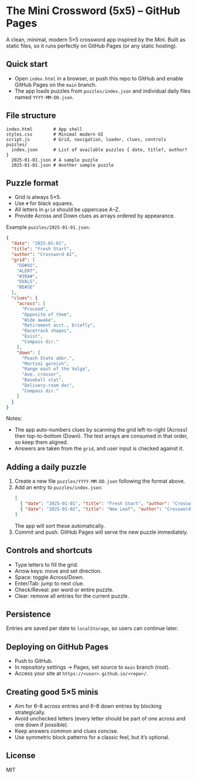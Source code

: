 # The Mini Crossword (5x5) – GitHub Pages

A clean, minimal, modern 5×5 crossword app inspired by the Mini. Built as static files, so it runs perfectly on GitHub Pages (or any static hosting).

## Quick start

- Open `index.html` in a browser, or push this repo to GitHub and enable GitHub Pages on the `main` branch.
- The app loads puzzles from `puzzles/index.json` and individual daily files named `YYYY-MM-DD.json`.

## File structure

```
index.html        # App shell
styles.css        # Minimal modern UI
script.js         # Grid, navigation, loader, clues, controls
puzzles/
  index.json      # List of available puzzles { date, title?, author? }
  2025-01-01.json # A sample puzzle
  2025-01-02.json # Another sample puzzle
```

## Puzzle format

- Grid is always 5×5.
- Use `#` for black squares.
- All letters in `grid` should be uppercase A–Z.
- Provide Across and Down clues as arrays ordered by appearance.

Example `puzzles/2025-01-01.json`:

```json
{
  "date": "2025-01-01",
  "title": "Fresh Start",
  "author": "Crossword AI",
  "grid": [
    "GO#US",
    "ALERT",
    "#IRA#",
    "OVALS",
    "BE#SE"
  ],
  "clues": {
    "across": [
      "Proceed",
      "Opposite of them",
      "Wide awake",
      "Retirement acct., briefly",
      "Racetrack shapes",
      "Exist",
      "Compass dir."
    ],
    "down": [
      "Peach State abbr.",
      "Martini garnish",
      "Range east of the Volga",
      "Ave. crosser",
      "Baseball stat",
      "Delivery-room doc",
      "Compass dir."
    ]
  }
}
```

Notes:
- The app auto-numbers clues by scanning the grid left-to-right (Across) then top-to-bottom (Down). The text arrays are consumed in that order, so keep them aligned.
- Answers are taken from the `grid`, and user input is checked against it.

## Adding a daily puzzle

1. Create a new file `puzzles/YYYY-MM-DD.json` following the format above.
2. Add an entry to `puzzles/index.json`:
   ```json
   [
     { "date": "2025-01-01", "title": "Fresh Start", "author": "Crossword AI" },
     { "date": "2025-01-02", "title": "New Leaf", "author": "Crossword AI" }
   ]
   ```
   The app will sort these automatically.
3. Commit and push. GitHub Pages will serve the new puzzle immediately.

## Controls and shortcuts

- Type letters to fill the grid.
- Arrow keys: move and set direction.
- Space: toggle Across/Down.
- Enter/Tab: jump to next clue.
- Check/Reveal: per word or entire puzzle.
- Clear: remove all entries for the current puzzle.

## Persistence

Entries are saved per date to `localStorage`, so users can continue later.

## Deploying on GitHub Pages

- Push to GitHub.
- In repository settings → Pages, set source to `main` branch (root).
- Access your site at `https://<user>.github.io/<repo>/`.

## Creating good 5×5 minis

- Aim for 6–8 across entries and 6–8 down entries by blocking strategically.
- Avoid unchecked letters (every letter should be part of one across and one down if possible).
- Keep answers common and clues concise.
- Use symmetric block patterns for a classic feel, but it’s optional.

## License

MIT